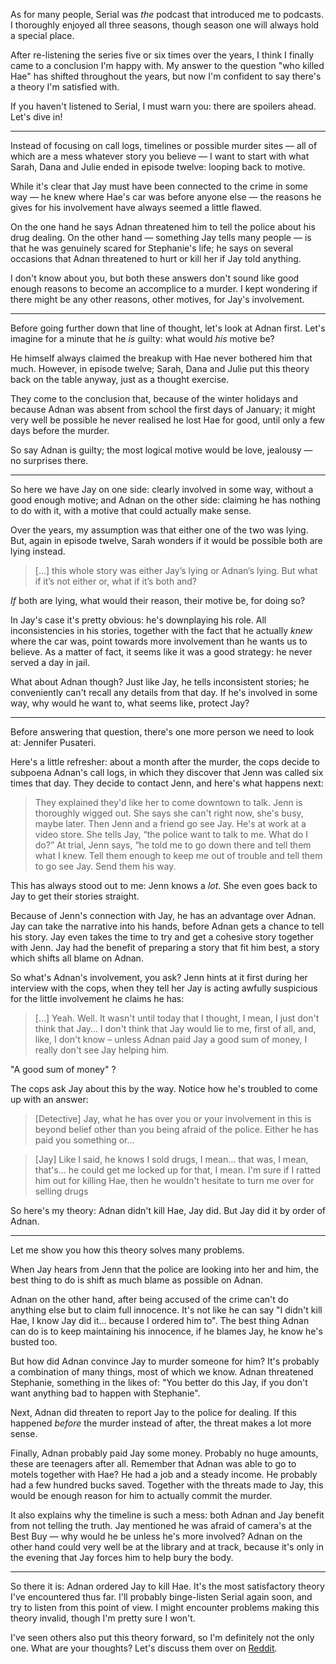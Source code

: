 As for many people, Serial was _the_ podcast that introduced me to podcasts. I thoroughly enjoyed all three seasons, though season one will always hold a special place.

After re-listening the series five or six times over the years, I think I finally came to a conclusion I'm happy with. My answer to the question "who killed Hae" has shifted throughout the years, but now I'm confident to say there's a theory I'm satisfied with.

If you haven't listened to Serial, I must warn you: there are spoilers ahead. Let's dive in!

---

Instead of focusing on call logs, timelines or possible murder sites — all of which are a mess whatever story you believe — I want to start with what Sarah, Dana and Julie ended in episode twelve: looping back to motive.  

While it's clear that Jay must have been connected to the crime in some way — he knew where Hae's car was before anyone else — the reasons he gives for his involvement have always seemed a little flawed. 

On the one hand he says Adnan threatened him to tell the police about his drug dealing. On the other hand — something Jay tells many people — is that he was genuinely scared for Stephanie's life; he says on several occasions that Adnan threatened to hurt or kill her if Jay told anything.

I don't know about you, but both these answers don't sound like good enough reasons to become an accomplice to a murder. I kept wondering if there might be any other reasons, other motives, for Jay's involvement.

---

Before going further down that line of thought, let's look at Adnan first. Let's imagine for a minute that he _is_ guilty: what would _his_ motive be?

He himself always claimed the breakup with Hae never bothered him that much. However, in episode twelve; Sarah, Dana and Julie put this theory back on the table anyway, just as a thought exercise. 

They come to the conclusion that, because of the winter holidays and because Adnan was absent from school the first days of January; it might very well be possible he never realised he lost Hae for good, until only a few days before the murder.

So say Adnan is guilty; the most logical motive would be love, jealousy — no surprises there.

---

So here we have Jay on one side: clearly involved in some way, without a good enough motive; and Adnan on the other side: claiming he has nothing to do with it, with a motive that could actually make sense.

Over the years, my assumption was that either one of the two was lying. But, again in episode twelve, Sarah wonders if it would be possible both are lying instead.

> […] this whole story was either Jay’s lying or Adnan’s lying. But what if it’s not either or, what if it’s both and?

_If_ both are lying, what would their reason, their motive be, for doing so?

In Jay's case it's pretty obvious: he's downplaying his role. All inconsistencies in his stories, together with the fact that he actually _knew_ where the car was, point towards more involvement than he wants us to believe. As a matter of fact, it seems like it was a good strategy: he never served a day in jail.

What about Adnan though? Just like Jay, he tells inconsistent stories; he conveniently can't recall any details from that day. If he's involved in some way, why would he want to, what seems like, protect Jay?

---

Before answering that question, there's one more person we need to look at: Jennifer Pusateri. 

Here's a little refresher: about a month after the murder, the cops decide to subpoena Adnan's call logs, in which they discover that Jenn was called six times that day. They decide to contact Jenn, and here's what happens next:

> They explained they'd like her to come downtown to talk. Jenn is thoroughly wigged out. She says she can't right now, she's busy, maybe later. Then Jenn and a friend go see Jay. He's at work at a video store. She tells Jay, “the police want to talk to me. What do I do?” At trial, Jenn says, “he told me to go down there and tell them what I knew. Tell them enough to keep me out of trouble and tell them to go see Jay. Send them his way.

This has always stood out to me: Jenn knows a _lot_. She even goes back to Jay to get their stories straight.

Because of Jenn's connection with Jay, he has an advantage over Adnan. Jay can take the narrative into his hands, before Adnan gets a chance to tell his story. Jay even takes the time to try and get a cohesive story together with Jenn. Jay had the benefit of preparing a story that fit him best, a story which shifts all blame on Adnan.

So what's Adnan's involvement, you ask? Jenn hints at it first during her interview with the cops, when they tell her Jay is acting awfully suspicious for the little involvement he claims he has: 

> […] Yeah. Well. It wasn't until today that I thought, I mean, I just don't think that Jay… I don't think that Jay would lie to me, first of all, and, like, I don't know – unless Adnan paid Jay a good sum of money, I really don't see Jay helping him.

"A good sum of money" ?

The cops ask Jay about this by the way. Notice how he's troubled to come up with an answer:
 
> [Detective] Jay, what he has over you or your involvement in this is beyond belief other than you being afraid of the police. Either he has paid you something or…

> [Jay] Like I said, he knows I sold drugs, I mean… that was, I mean, that's… he could get me locked up for that, I mean. I'm sure if I ratted him out for killing Hae, then he wouldn't hesitate to turn me over for selling drugs

So here's my theory: Adnan didn't kill Hae, Jay did. But Jay did it by order of Adnan.

---

Let me show you how this theory solves many problems.

When Jay hears from Jenn that the police are looking into her and him, the best thing to do is shift as much blame as possible on Adnan. 

Adnan on the other hand, after being accused of the crime can't do anything else but to claim full innocence. It's not like he can say "I didn't kill Hae, I know Jay did it… because I ordered him to". The best thing Adnan can do is to keep maintaining his innocence, if he blames Jay, he know he's busted too.

But how did Adnan convince Jay to murder someone for him? It's probably a combination of many things, most of which we know. Adnan threatened Stephanie, something in the likes of: "You better do this Jay, if you don't want anything bad to happen with Stephanie". 

Next, Adnan did threaten to report Jay to the police for dealing. If this happened _before_ the murder instead of after, the threat makes a lot more sense.

Finally, Adnan probably paid Jay some money. Probably no huge amounts, these are teenagers after all. Remember that Adnan was able to go to motels together with Hae? He had a job and a steady income. He probably had a few hundred bucks saved. Together with the threats made to Jay, this would be enough reason for him to actually commit the murder.

It also explains why the timeline is such a mess: both Adnan and Jay benefit from not telling the truth. Jay mentioned he was afraid of camera's at the Best Buy — why would he be unless he's more involved? Adnan on the other hand could very well be at the library and at track, because it's only in the evening that Jay forces him to help bury the body.

---

So there it is: Adnan ordered Jay to kill Hae. It's the most satisfactory theory I've encountered thus far. I'll probably binge-listen Serial again soon, and try to listen from this point of view. I might encounter problems making this theory invalid, though I'm pretty sure I won't.

I've seen others also put this theory forward, so I'm definitely not the only one. What are your thoughts? Let's discuss them over on [Reddit](*https://www.reddit.com/r/serialpodcast/comments/eakd0a/after_listening_to_s1_for_the_sixth_time_ive_got/?).
